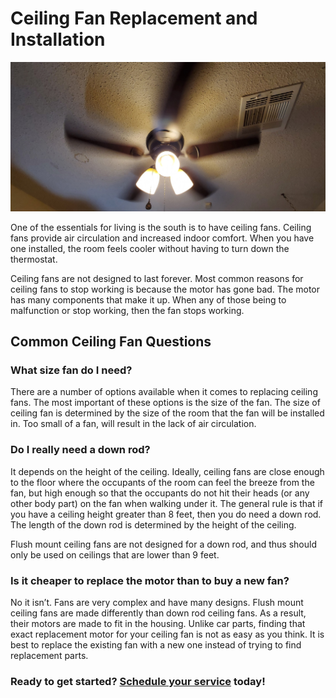 # Ceiling Fan Replacement and Installation

<p class="text-center">
<img src="/images/ceilingfan20210220.jpg" alt="Newly installed ceiling fan being tested" />
</p>

One of the essentials for living is the south is to have ceiling fans. Ceiling fans provide air circulation and increased indoor comfort. When you have one installed, the room feels cooler without having to turn down the thermostat.

Ceiling fans are not designed to last forever. Most common reasons for ceiling fans to
stop working is because the motor has gone bad. The motor has many components that
make it up. When any of those being to malfunction or stop working, then the fan stops
working.

## Common Ceiling Fan Questions

### What size fan do I need?

There are a number of options available when it comes to replacing ceiling fans. The
most important of these options is the size of the fan. The size
of ceiling fan is determined by the size of the room that the fan will be installed in.
Too small of a fan, will result in the lack of air circulation.

### Do I really need a down rod?

It depends on the height of the ceiling. Ideally, ceiling fans are close enough to the floor where the
occupants of the room can feel the breeze from the fan, but high enough so that the occupants do not hit
their heads (or any other body part) on the fan when walking under it. The general rule is that if you have
a ceiling height greater than 8 feet, then you do need a down rod. The length of the down rod is determined
by the height of the ceiling.

Flush mount ceiling fans are not designed for a down rod, and thus should only be used on ceilings that
are lower than 9 feet.

### Is it cheaper to replace the motor than to buy a new fan?

No it isn’t. Fans are very complex and have many designs. Flush mount ceiling fans
are made differently than down rod ceiling fans. As a result, their motors are made to fit
in the housing. Unlike car parts, finding that exact replacement motor for your ceiling
fan is not as easy as you think. It is best to replace the existing fan with a new one instead
of trying to find replacement parts.

<h3>Ready to get started? <a href="https://square.site/book/L1VAAW55MM5GS/robinson-handy-and-technology-services-llc">Schedule your service</a> today!</h3>
